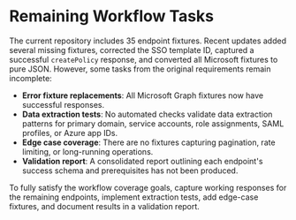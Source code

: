 # Remaining Workflow Tasks

The current repository includes 35 endpoint fixtures. Recent updates added several missing fixtures, corrected the SSO template ID, captured a successful `createPolicy` response, and converted all Microsoft fixtures to pure JSON. However, some tasks from the original requirements remain incomplete:

 - **Error fixture replacements**: All Microsoft Graph fixtures now have successful responses.
- **Data extraction tests**: No automated checks validate data extraction patterns for primary domain, service accounts, role assignments, SAML profiles, or Azure app IDs.
- **Edge case coverage**: There are no fixtures capturing pagination, rate limiting, or long-running operations.
- **Validation report**: A consolidated report outlining each endpoint's success schema and prerequisites has not been produced.

To fully satisfy the workflow coverage goals, capture working responses for the remaining endpoints, implement extraction tests, add edge-case fixtures, and document results in a validation report.
